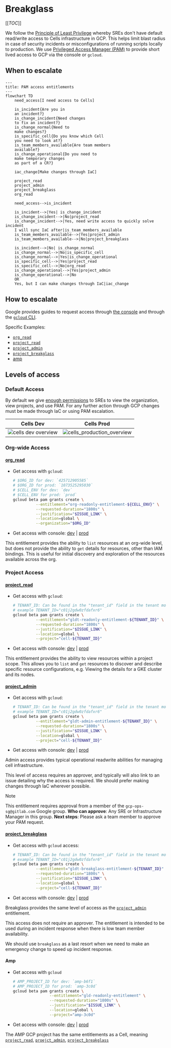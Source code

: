 # Breakglass

[[_TOC_]]

We follow the [Principle of Least Privilege](https://csrc.nist.gov/glossary/term/least_privilege) whereby SREs don't have default read/write access to Cells infrastructure in GCP.  This helps limit blast radius in case of security
incidents or misconfigurations of running scripts locally to production.  We use [Privileged Access Manager (PAM)][PAM] to provide short lived access to GCP via
the console or `gcloud`.

## When to escalate

```mermaid
---
title: PAM access entitlements
---
flowchart TD
    need_access[I need access to Cells]

    is_incident{Are you in
    an incident?}
    is_change_incident{Need changes
    to fix an incident?}
    is_change_normal{Need to
    make changes?}
    is_specific_cell{Do you know which Cell
    you need to look at?}
    is_team_members_available{Are team members
    available?}
    is_change_operational{Do you need to
    make temporary changes
    as part of a CR?}

    iac_change[Make changes through IaC]

    project_read
    project_admin
    project_breakglass
    org_read

    need_access-->is_incident

    is_incident-->|Yes| is_change_incident
    is_change_incident-->|No|project_read
    is_change_incident-->|Yes, need write access to quickly solve incident
    I will sync IaC after|is_team_members_available
    is_team_members_available-->|Yes|project_admin
    is_team_members_available-->|No|project_breakglass

    is_incident-->|No| is_change_normal
    is_change_normal-->|No|is_specific_cell
    is_change_normal-->|Yes|is_change_operational
    is_specific_cell-->|Yes|project_read
    is_specific_cell-->|No|org_read
    is_change_operational-->|Yes|project_admin
    is_change_operational-->|No
    OR
    Yes, but I can make changes through IaC|iac_change
```

## How to escalate

Google provides guides to request access through [the console](https://cloud.google.com/iam/docs/pam-request-temporary-elevated-access#request-grant-console)
and through the [`gcloud` CLI](https://cloud.google.com/iam/docs/pam-request-temporary-elevated-access#request_a_grant_programmatically).

Specific Examples:

- [`org_read`](#org_read)
- [`project_read`](#project_read)
- [`project_admin`](#project_admin)
- [`project_breakglass`](#project_breakglass)
- [amp](#amp)

## Levels of access

### Default Access

By default we give [enough permissions](https://gitlab.com/gitlab-com/gl-infra/cells/tissue/-/blob/702095d2f62f7fc65c3171f87e410432c308987f/terraform/modules/cell-environment/iam.tf) to SREs to view the organization, view projects, and use PAM. For any further action through GCP changes must be made
through IaC or using PAM escalation.

| Cells Dev                                               | Cells Prod                                                      |
|---------------------------------------------------------|-----------------------------------------------------------------|
| ![cells dev overview](./img/cells_dev_org_switcher.png) | ![cells_production_overview](./img/cells_prod_org_switcher.png) |

### Org-wide Access

#### [org_read](https://gitlab.com/gitlab-com/gl-infra/gitlab-dedicated/library/terraform/google-privileged-access-manager/-/blob/346edc2e8c2ecee79b8bf06a23819675d4be644d/predefined-entitlements.tf#L9-L28)

- Get access with `gcloud`:

    ```sh
    # $ORG_ID for dev: `425712905585`
    # $ORG_ID for prod: `1073525295030`
    # $CELL_ENV for dev: `dev`
    # $CELL_ENV for prod: `prod`
    gcloud beta pam grants create \
              --entitlement="org-readonly-entitlement-${CELL_ENV}" \
              --requested-duration="1800s" \
              --justification="$ISSUE_LINK" \
              --location=global \
              --organization="$ORG_ID"
    ```

- Get access with console: [dev](https://console.cloud.google.com/iam-admin/pam/entitlements/my?organizationId=425712905585) | [prod](https://console.cloud.google.com/iam-admin/pam/entitlements/my?organizationId=1073525295030)

This entitlement provides the ability to `list` resources at an org-wide level, but does not provide the ability to `get` details for resources, other than IAM bindings. This is useful for initial
discovery and exploration of the resources available across the org.

### Project Access

#### [project_read](https://gitlab.com/gitlab-com/gl-infra/gitlab-dedicated/library/terraform/google-privileged-access-manager/-/blob/346edc2e8c2ecee79b8bf06a23819675d4be644d/predefined-entitlements.tf#L30-L53)

- Get access with `gcloud`:

    ```sh
    # TENANT_ID: Can be found in the "tenant_id" field in the tenant model in `cells/tissue`.
    # example TENANT_ID="c01j2gdw0zfdafxr6"
    gcloud beta pam grants create \
              --entitlement="gldt-readonly-entitlement-${TENANT_ID}" \
              --requested-duration="1800s" \
              --justification="$ISSUE_LINK" \
              --location=global \
              --project="cell-${TENANT_ID}"
    ```

- Get access with console: [dev](https://console.cloud.google.com/iam-admin/pam/entitlements/my?project=cell-c01j2t2v563b55mswz) | [prod](https://console.cloud.google.com/iam-admin/pam/entitlements/my?project=cell-c01j2gdw0zfdafxr6)

This entitlement provides the ability to view resources within a project scope. This allows you to `list` and `get` resources to discover and describe specific resource configurations, e.g. Viewing
the details for a GKE cluster and its nodes.

#### [project_admin](https://gitlab.com/gitlab-com/gl-infra/gitlab-dedicated/library/terraform/google-privileged-access-manager/-/blob/346edc2e8c2ecee79b8bf06a23819675d4be644d/predefined-entitlements.tf#L55-L110)

- Get access with `gcloud`:

    ```sh
    # TENANT_ID: Can be found in the "tenant_id" field in the tenant model in `cells/tissue`.
    # example TENANT_ID="c01j2gdw0zfdafxr6"
    gcloud beta pam grants create \
              --entitlement="gldt-admin-entitlement-${TENANT_ID}" \
              --requested-duration="1800s" \
              --justification="$ISSUE_LINK" \
              --location=global \
              --project="cell-${TENANT_ID}"
    ```

- Get access with console: [dev](https://console.cloud.google.com/iam-admin/pam/entitlements/my?project=cell-c01j2t2v563b55mswz) | [prod](https://console.cloud.google.com/iam-admin/pam/entitlements/my?project=cell-c01j2gdw0zfdafxr6)

Admin access provides typical operational readwrite abilities for managing cell infrastructure.

This level of access requires an approver, and typically will also link to an issue detailing why the access is required.
We should prefer making changes through IaC wherever possible.

> [!note]
> This entitlement requires approval from a member of the `gcp-ops-sg@gitlab.com` Google group.
> **Who can approve**: Any SRE or Infrastructure Manager in this group.
> **Next steps**: Please ask a team member to approve your PAM request.

#### [project_breakglass](https://gitlab.com/gitlab-com/gl-infra/gitlab-dedicated/library/terraform/google-privileged-access-manager/-/blob/346edc2e8c2ecee79b8bf06a23819675d4be644d/predefined-entitlements.tf#L55-L110)

- Get access with `gcloud` access:

    ```sh
    # TENANT_ID: Can be found in the "tenant_id" field in the tenant model in `cells/tissue`.
    # example TENANT_ID="c01j2gdw0zfdafxr6"
    gcloud beta pam grants create \
              --entitlement="gldt-breakglass-entitlement-${TENANT_ID}" \
              --requested-duration="1800s" \
              --justification="$ISSUE_LINK" \
              --location=global \
              --project="cell-${TENANT_ID}"
    ```

- Get access with console: [dev](https://console.cloud.google.com/iam-admin/pam/entitlements/my?project=cell-c01j2t2v563b55mswz) | [prod](https://console.cloud.google.com/iam-admin/pam/entitlements/my?project=cell-c01j2gdw0zfdafxr6)

Breakglass provides the same level of access as the [`project_admin`](#project_admin) entitlement.

This access does not require an approver. The entitlement is intended to be used
during an incident response when there is low team member availability.

We should use `breakglass` as a last resort when we need to make an emergency change to speed up incident response.

#### Amp

- Get access with `gcloud`

    ```sh
    # AMP_PROJECT_ID for dev: `amp-b6f1`
    # AMP_PROJECT_ID for prod: `amp-3c0d`
    gcloud beta pam grants create \
                    --entitlement="gld-readonly-entitlement" \
                    --requested-duration="1800s" \
                    --justification="$ISSUE_LINK" \
                    --location=global \
                    --project="amp-3c0d"
    ```

- Get access with console: [dev](https://console.cloud.google.com/iam-admin/pam/entitlements/my?project=amp-b6f1) | [prod](https://console.cloud.google.com/iam-admin/pam/entitlements/my?project=amp-3c0d)

The AMP GCP project has the same entitlements as a Cell, meaning [`project_read`](#project_read), [`proejct_admin`](#project_admin), [`project_breakglass`](#project_breakglass)

[PAM]: https://cloud.google.com/iam/docs/pam-overview
